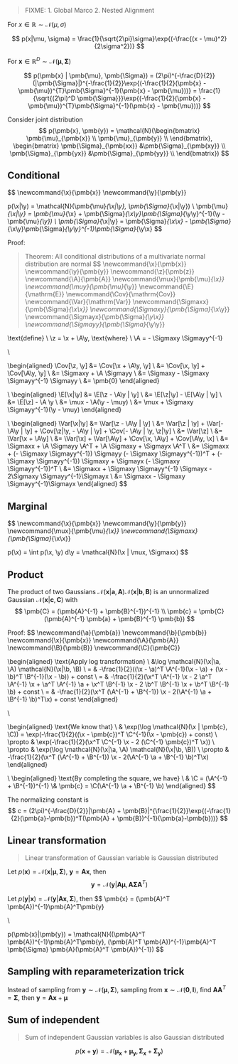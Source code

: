 
>FIXME: 1. Global Marco 2. Nested Alignment

For $x \in \mathbb{R} \sim \mathcal{N}(\mu, \sigma)$

$$
p(x|\mu, \sigma) = \frac{1}{\sqrt{2\pi}\sigma}\exp{(-\frac{(x - \mu)^2}{2\sigma^2})}
$$

For $\pmb{x} \in \mathbb{R}^{D} \sim \mathcal{N}(\pmb{\mu}, \pmb{\Sigma})$

$$
p(\pmb{x} | \pmb{\mu}, \pmb{\Sigma}) = (2\pi)^{-\frac{D}{2}} (|\pmb{\Sigma}|)^{-\frac{1}{2}}\exp{(-\frac{1}{2}(\pmb{x} - \pmb{\mu})^{T}\pmb{\Sigma}^{-1}(\pmb{x} - \pmb{\mu}))} = \frac{1}{\sqrt{(2\pi)^D \pmb{\Sigma}}}\exp{(-\frac{1}{2}(\pmb{x} - \pmb{\mu})^{T}\pmb{\Sigma}^{-1}(\pmb{x} - \pmb{\mu}))}
$$

Consider joint distribution
$$
p(\pmb{x}, \pmb{y}) = \mathcal{N}(\begin{bmatrix} \pmb{\mu}_{\pmb{x}} \\ \pmb{\mu}_{\pmb{y}} \\ \end{bmatrix}, \begin{bmatrix} \pmb{\Sigma}_{\pmb{xx}} &\pmb{\Sigma}_{\pmb{xy}} \\ \pmb{\Sigma}_{\pmb{yx}} &\pmb{\Sigma}_{\pmb{yy}} \\ \end{bmatrix})
$$

## Conditional
$$
\newcommand{\x}{\pmb{x}}
\newcommand{\y}{\pmb{y}}

p(\x|\y) = \mathcal{N}(\pmb{\mu}_{\x|\y}, \pmb{\Sigma}_{\x|\y}) \\
\pmb{\mu}_{\x|\y} = \pmb{\mu}_{\x} + \pmb{\Sigma}_{\x\y}\pmb{\Sigma}_{\y\y}^{-1}(\y - \pmb{\mu}_{\y}) \\
 \pmb{\Sigma}_{\x|\y} = \pmb{\Sigma}_{\x\x} - \pmb{\Sigma}_{\x\y}\pmb{\Sigma}_{\y\y}^{-1}\pmb{\Sigma}_{\y\x}
$$

Proof:
> Theorem: All conditional distributions of a multivariate normal distribution are normal
$$
\newcommand{\x}{\pmb{x}}
\newcommand{\y}{\pmb{y}}
\newcommand{\z}{\pmb{z}}
\newcommand{\A}{\pmb{A}}
\newcommand{\mux}{\pmb{\mu}_{\x}}
\newcommand{\muy}{\pmb{\mu}_{\y}}
\newcommand{\E}{\mathrm{E}}
\newcommand{\Cov}{\mathrm{Cov}}
\newcommand{\Var}{\mathrm{Var}}
\newcommand{\Sigmaxx}{\pmb{\Sigma}_{\x\x}}
\newcommand{\Sigmaxy}{\pmb{\Sigma}_{\x\y}}
\newcommand{\Sigmayx}{\pmb{\Sigma}_{\y\x}}
\newcommand{\Sigmayy}{\pmb{\Sigma}_{\y\y}}

\text{define} \ \z = \x + \A\y, \text{where} \ \A = - \Sigmaxy \Sigmayy^{-1}

\\

\begin{aligned}
\Cov[\z, \y] &= \Cov[\x + \A\y, \y] \\ &= \Cov[\x, \y] + \Cov[\A\y, \y] \\ &= \Sigmaxy + \A \Sigmayy \\ &= \Sigmaxy - \Sigmaxy \Sigmayy^{-1} \Sigmayy \\ &= \pmb{0}
\end{aligned}

\\
\begin{aligned}
\E[\x|\y] &= \E[\z - \A\y | \y] \\ &= \E[\z|\y] - \E[\A\y | \y] \\ &= \E[\z] - \A \y \\ &= \mux - \A(\y - \muy) \\ &= \mux + \Sigmaxy \Sigmayy^{-1}(\y - \muy)
\end{aligned}

\\
\begin{aligned}
\Var[\x|\y] &= \Var[\z - \A\y | \y] \\ &= \Var[\z | \y] + \Var[-\A\y | \y] + \Cov[\z|\y, - \A\y | \y] + \Cov[- \A\y | \y, \z|\y] \\ &= \Var[\z] \\ &= \Var[\x + \A\y] \\ &= \Var[\x] + \Var[\A\y] + \Cov[\x, \A\y] + \Cov[\A\y, \x] \\ &= \Sigmaxx + \A \Sigmayy \A^T + \A \Sigmaxy + \Sigmayx \A^T \\ &= \Sigmaxx + (- \Sigmaxy \Sigmayy^{-1}) \Sigmayy (- \Sigmaxy \Sigmayy^{-1})^T + (- \Sigmaxy \Sigmayy^{-1}) \Sigmaxy + \Sigmayx (- \Sigmaxy \Sigmayy^{-1})^T \\ &= \Sigmaxx + \Sigmaxy \Sigmayy^{-1} \Sigmayx - 2\Sigmaxy \Sigmayy^{-1}\Sigmayx \\ &= \Sigmaxx - \Sigmaxy \Sigmayy^{-1}\Sigmayx
\end{aligned}
$$

## Marginal
$$
\newcommand{\x}{\pmb{x}}
\newcommand{\y}{\pmb{y}}
\newcommand{\mux}{\pmb{\mu}_{\x}}
\newcommand{\Sigmaxx}{\pmb{\Sigma}_{\x\x}}

p(\x) = \int p(\x, \y) d\y = \mathcal{N}(\x | \mux, \Sigmaxx)
$$

## Product
The product of two Gaussians $\mathcal{N}(\pmb{x} | \pmb{a}, \pmb{A})$$\mathcal{N}(\pmb{x} | \pmb{b}, \pmb{B})$ is an unnormalized Gaussian $\mathcal{N}(\pmb{x} | \pmb{c}, \pmb{C})$ with
$$
\pmb{C} = (\pmb{A}^{-1} + \pmb{B}^{-1})^{-1}
\\
\pmb{c} = \pmb{C}(\pmb{A}^{-1} \pmb{a} + \pmb{B}^{-1} \pmb{b})
$$

Proof:
$$
\newcommand{\a}{\pmb{a}}
\newcommand{\b}{\pmb{b}}
\newcommand{\x}{\pmb{x}}
\newcommand{\A}{\pmb{A}}
\newcommand{\B}{\pmb{B}}
\newcommand{\C}{\pmb{C}}

\begin{aligned}
\text{Apply log transformation} \ &\log \mathcal{N}(\x|\a, \A) \mathcal{N}(\x|\b, \B) \\ = & -\frac{1}{2}((\x - \a)^T \A^{-1}(\x - \a) + (\x - \b)^T \B^{-1}(\x - \b)) + const \\
= & -\frac{1}{2}(\x^T \A^{-1} \x - 2 \a^T \A^{-1} \x + \a^T \A^{-1} \a + \x^T \B^{-1} \x - 2 \b^T \B^{-1} \x + \b^T \B^{-1} \b) + const \\ = & -\frac{1}{2}(\x^T (\A^{-1} + \B^{-1}) \x - 2(\A^{-1} \a + \B^{-1} \b)^T\x) + const
\end{aligned}

\\

\begin{aligned}
\text{We know that} \ & \exp(\log \mathcal{N}(\x | \pmb{c}, \C)) = \exp(-\frac{1}{2}((\x - \pmb{c})^T \C^{-1}(\x - \pmb{c}) + const) \\ \propto & \exp(-\frac{1}{2}(\x^T \C^{-1} \x - 2 (\C^{-1} \pmb{c})^T \x)) \\ \propto & \exp(\log \mathcal{N}(\x|\a, \A) \mathcal{N}(\x|\b, \B)) \\ \propto & -\frac{1}{2}(\x^T (\A^{-1} + \B^{-1}) \x - 2(\A^{-1} \a + \B^{-1} \b)^T\x)
\end{aligned}

\\
\begin{aligned}
\text{By completing the square, we have} \ & \C = (\A^{-1} + \B^{-1})^{-1}
\\& \pmb{c} = \C(\A^{-1} \a + \B^{-1} \b)
\end{aligned}
$$

The normalizing constant is
$$
c = (2\pi)^{-\frac{D}{2}}|\pmb{A} + \pmb{B}|^{\frac{1}{2}}\exp{(-\frac{1}{2}(\pmb{a}-\pmb{b})^T(\pmb{A} + \pmb{B})^{-1}(\pmb{a}-\pmb{b}))}
$$

## Linear transformation
> Linear transformation of Gaussian variable is Gaussian distributed

Let $p(\pmb{x}) = \mathcal{N}(\pmb{x} | \pmb{\mu}, \pmb{\Sigma})$, $\pmb{y} = \pmb{A} \pmb{x}$, then
$$
\pmb{y} = \mathcal{N}(\pmb{y} | \pmb{A} \pmb{\mu}, \pmb{A} \pmb{\Sigma} \pmb{A}^T)
$$

Let $p(\pmb{y}|\pmb{x}) = \mathcal{N}(\pmb{y}|\pmb{A}\pmb{x}, \pmb{\Sigma})$, then
$$
\pmb{x} = (\pmb{A}^T \pmb{A})^{-1}\pmb{A}^T\pmb{y}

\\

p(\pmb{x}|\pmb{y}) = \mathcal{N}((\pmb{A}^T \pmb{A})^{-1}\pmb{A}^T\pmb{y}, (\pmb{A}^T \pmb{A})^{-1}\pmb{A}^T \pmb{\Sigma} \pmb{A}(\pmb{A}^T \pmb{A})^{-1})
$$

## Sampling with reparameterization trick
Instead of sampling from $\pmb{y} \sim \mathcal{N}(\pmb{\mu}, \pmb{\Sigma})$, sampling from $\pmb{x} \sim \mathcal{N}(\pmb{0}, \pmb{I})$, find $\pmb{A}\pmb{A}^T = \pmb{\Sigma}$, then $\pmb{y} = \pmb{A}\pmb{x} + \pmb{\mu}$

## Sum of independent
> Sum of independent Gaussian variables is also Gaussian distributed

$$
p(\pmb{x} + \pmb{y}) = \mathcal{N}(\pmb{\mu}_{\pmb{x}} + \pmb{\mu}_{\pmb{y}}, \pmb{\Sigma}_{\pmb{x}} + \pmb{\Sigma}_{\pmb{y}})
$$